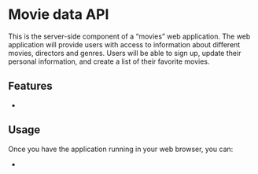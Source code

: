 # Movie data API

This is the server-side component of a “movies” web application. The web application will provide users with access to information about different movies, directors and genres. Users will be able to sign up, update their personal information, and create a list of their favorite movies.

## Features

-

## Usage

Once you have the application running in your web browser, you can:

- 